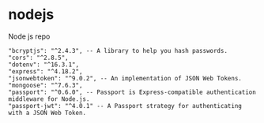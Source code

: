 # nodejs
Node js repo

    "bcryptjs": "^2.4.3", -- A library to help you hash passwords.
    "cors": "^2.8.5",
    "dotenv": "^16.3.1",
    "express": "^4.18.2",
    "jsonwebtoken": "^9.0.2", -- An implementation of JSON Web Tokens.
    "mongoose": "^7.6.3",
    "passport": "^0.6.0", -- Passport is Express-compatible authentication middleware for Node.js.
    "passport-jwt": "^4.0.1" -- A Passport strategy for authenticating with a JSON Web Token.
    